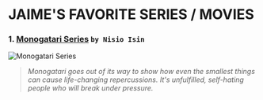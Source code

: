 # JAIME'S FAVORITE SERIES / MOVIES

### 1. [Monogatari Series](#https://bakemonogatari.fandom.com/wiki/Monogatari_Series_Timeline_and_Watch_Guide) `by Nisio Isin`
  ![Monogatari Series](https://cdn.discordapp.com/attachments/864844102801162301/1050759979914764328/Untitled1.png)
>   *Monogatari goes out of its way to show how even the smallest things can cause life-changing repercussions. It's unfulfilled, self-hating people who will break under pressure.*
